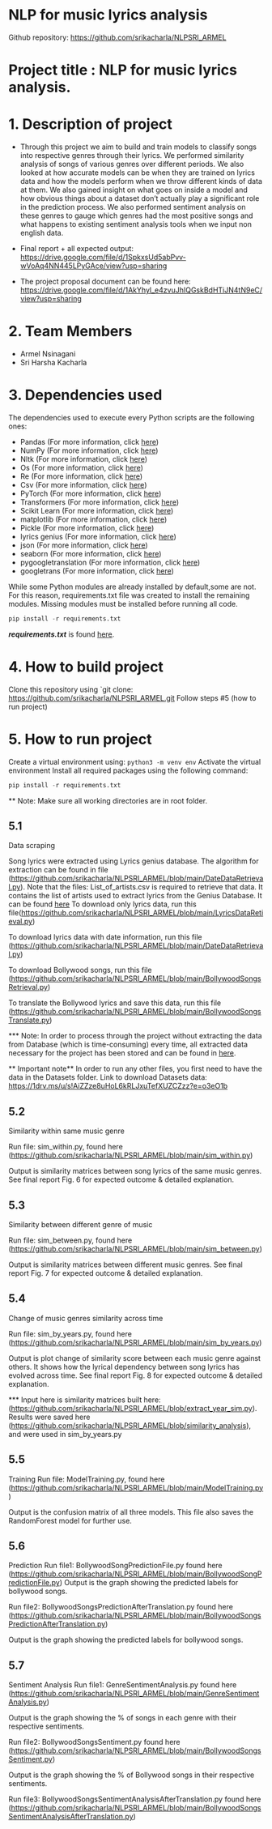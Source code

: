 # NLP for music lyrics analysis

Github repository: https://github.com/srikacharla/NLPSRI_ARMEL

# Project title : NLP for music lyrics analysis.

# 1. Description of project

- Through this project we aim to build and train models to classify songs into respective genres through their lyrics. We performed similarity analysis of songs of various genres over different periods. We also looked at how accurate models can be when they are trained on lyrics data and how the models perform when we throw different kinds of data at them. We also gained insight on what goes on inside a model and how obvious things about a dataset don’t actually play a significant role in the prediction process. We also performed sentiment analysis on these genres to gauge which genres had the most positive songs and what happens to existing sentiment analysis tools when we input non english data. 

- Final report + all expected output:
https://drive.google.com/file/d/1SpkxsUd5abPvv-wVoAq4NN445LPyGAce/view?usp=sharing

- The project proposal document can be found here:
 https://drive.google.com/file/d/1AkYhyl_e4zvuJhIQGskBdHTiJN4tN9eC/view?usp=sharing

# 2. Team Members
- Armel Nsinagani
- Sri Harsha Kacharla

# 3. Dependencies used

The dependencies used to execute every Python scripts are the following ones:
- Pandas (For more information, click [here](https://pandas.pydata.org/))
- NumPy (For more information, click [here](https://numpy.org/))
- Nltk (For more information, click [here](https://www.nltk.org/))
- Os (For more information, click [here](https://docs.python.org/3/library/os.html))
- Re (For more information, click [here](https://docs.python.org/3/library/re.html))
- Csv (For more information, click [here](https://docs.python.org/3/library/csv.html))
- PyTorch (For more information, click [here](https://pytorch.org/))
- Transformers (For more information, click [here](https://huggingface.co/transformers/installation.html))
- Scikit Learn (For more information, click [here](https://scikit-learn.org/stable/))
- matplotlib  (For more information, click [here](https://matplotlib.org/))
- Pickle (For more information, click [here](https://docs.python.org/3/library/pickle.html))
- lyrics genius (For more information, click [here](https://pypi.org/project/lyricsgenius/))
- json (For more information, click [here](https://docs.python.org/3/library/json.html))
- seaborn (For more information, click [here](https://seaborn.pydata.org/))
- pygoogletranslation (For more information, click [here](https://pypi.org/project/pygoogletranslation/))
- googletrans (For more information, click [here](https://pypi.org/project/googletrans/))


While some Python modules are already installed by default,some are not. 
For this reason, requirements.txt file was created to install the remaining modules. 
Missing modules must be installed before running all code.


```python
pip install -r requirements.txt
```

***requirements.txt*** is found [here](https://github.com/srikacharla/NLPSRI_ARMEL/blob/main/requirements.txt). 

# 4. How to build project
Clone this repository using `git clone: https://github.com/srikacharla/NLPSRI_ARMEL.git 
Follow steps #5 (how to run project)


# 5. How to run project
Create a virtual environment using: `python3 -m venv env` 
Activate the virtual environment
Install all required packages using the following command:
```python
pip install -r requirements.txt
```
** Note: Make sure all working directories are in root folder.


## 5.1
Data scraping

Song lyrics were extracted using Lyrics genius database. The algorithm for extraction can be found in file (https://github.com/srikacharla/NLPSRI_ARMEL/blob/main/DateDataRetrieval.py). Note that the files: List_of_artists.csv is required to retrieve that data. It contains the list of artists used to extract lyrics from the Genius Database. It can be found [here](https://github.com/srikacharla/NLPSRI_ARMEL/tree/main/Datasets)
To download only lyrics data, run this file(https://github.com/srikacharla/NLPSRI_ARMEL/blob/main/LyricsDataRetieval.py) 

To download lyrics data with date information, run this file (https://github.com/srikacharla/NLPSRI_ARMEL/blob/main/DateDataRetrieval.py) 

To download Bollywood songs, run this file (https://github.com/srikacharla/NLPSRI_ARMEL/blob/main/BollywoodSongsRetrieval.py) 

To translate the Bollywood lyrics and save this data, run this file (https://github.com/srikacharla/NLPSRI_ARMEL/blob/main/BollywoodSongsTranslate.py) 

*** Note: In order to process through the project without extracting the data from Database (which is time-consuming) every time, all extracted data necessary for the project has been stored and can be found in [here](https://github.com/srikacharla/NLPSRI_ARMEL/tree/main/Datasets). 

** Important note** 
In order to run any other files, you first need to have the data in the Datasets folder. 
Link to download Datasets data: https://1drv.ms/u/s!AiZZze8uHoL6kRLJxuTefXUZCZzz?e=o3eO1b

## 5.2 
Similarity within same music genre

Run file: sim_within.py, found here (https://github.com/srikacharla/NLPSRI_ARMEL/blob/main/sim_within.py)  

Output is similarity matrices between song lyrics of the same music genres. See final report Fig. 6 for expected outcome & detailed explanation. 

## 5.3 
Similarity between different genre of music

Run file: sim_between.py, found here (https://github.com/srikacharla/NLPSRI_ARMEL/blob/main/sim_between.py)

Output is similarity matrices between different music genres. See final report Fig. 7 for expected outcome & detailed explanation.

## 5.4 
Change of music genres similarity across time  

Run file: sim_by_years.py, found here (https://github.com/srikacharla/NLPSRI_ARMEL/blob/main/sim_by_years.py)    

Output is plot change of similarity score between each music genre against others. It shows how the lyrical dependency between song lyrics has evolved across time. See final report Fig. 8 for expected outcome & detailed explanation.

*** Input here is similarity matrices built here: (https://github.com/srikacharla/NLPSRI_ARMEL/blob/extract_year_sim.py). Results were saved here (https://github.com/srikacharla/NLPSRI_ARMEL/blob/similarity_analysis), and were used in sim_by_years.py

## 5.5 
Training
Run file: ModelTraining.py, found here (https://github.com/srikacharla/NLPSRI_ARMEL/blob/main/ModelTraining.py)

Output is the confusion matrix of all three models. This file also saves the RandomForest model for further use.

## 5.6 
Prediction 
Run file1: BollywoodSongPredictionFile.py found here 
(https://github.com/srikacharla/NLPSRI_ARMEL/blob/main/BollywoodSongPredictionFile.py)
Output is the graph showing the predicted labels for bollywood songs. 

Run file2: BollywoodSongsPredictionAfterTranslation.py found here (https://github.com/srikacharla/NLPSRI_ARMEL/blob/main/BollywoodSongsPredictionAfterTranslation.py)

Output is the graph showing the predicted labels for bollywood songs.

## 5.7 
Sentiment Analysis
Run file1: GenreSentimentAnalysis.py found here (https://github.com/srikacharla/NLPSRI_ARMEL/blob/main/GenreSentimentAnalysis.py)

Output is the graph showing the % of songs in each genre with their respective sentiments.

Run file2: BollywoodSongsSentiment.py found here
(https://github.com/srikacharla/NLPSRI_ARMEL/blob/main/BollywoodSongsSentiment.py)

Output is the graph showing the % of Bollywood songs in their respective sentiments.

Run file3: BollywoodSongsSentimentAnalysisAfterTranslation.py found here (https://github.com/srikacharla/NLPSRI_ARMEL/blob/main/BollywoodSongsSentimentAnalysisAfterTranslation.py)
